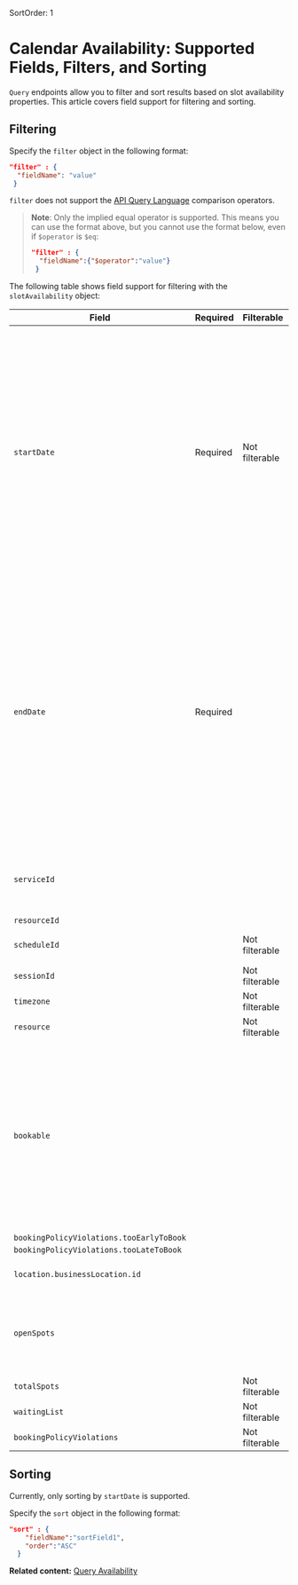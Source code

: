 SortOrder: 1
# Calendar Availability: Supported Fields, Filters, and Sorting

`Query` endpoints allow you to filter and sort results based on slot availability properties. This article covers field support for filtering and sorting.

## Filtering

Specify the `filter` object in the following format:  

```json
"filter" : {  
  "fieldName": "value"  
 } 
```

`filter` does not support the [API Query Language](https://dev.wix.com/api/rest/getting-started/api-query-language) comparison operators. 

> **Note**: Only the implied equal operator is supported. This means you can use the 
>    format above, but you cannot use the format below, even if `$operator` is `$eq`: 
>    
>    ```json
>    "filter" : {  
>      "fieldName":{"$operator":"value"}  
>     }
>    ```

The following table shows field support for filtering with the `slotAvailability` object:

| Field                                  | Required | Filterable     | Sortable | Notes                                                                                                                                                                                                                                                                                                                                                                                                                                   |
| -------------------------------------- | -------- | -------------- | -------- | --------------------------------------------------------------------------------------------------------------------------------------------------------------------------------------------------------------------------------------------------------------------------------------------------------------------------------------------------------------------------------------------------------------------------------------- |
| `startDate`                       | Required | Not filterable | Sortable | Returns slots that start at, or after, this date. If `timezone` is specified, the `startDate` for the query is according to the local date and time, which means that the timezone offset in the format is ignored.                                                                                                                                                                                                           |
| `endDate`                         | Required |                |          | Returns slots that end at, or before, this date. If the `timezone` is specified, the `endDate` for the query is according to the local date and time, which means that the timezone offset in the format is ignored.                                                                                                                                                                                                              |
| `serviceId`                       |          |                |          | Supports multiple values, returned if slot is provided.                                                                                                                                                                                                                                                                                                                                                                                 |
| `resourceId`                      |          |                |          |                                                                                                                                                                                                                                                                                                                                                                                                                                         |
| `scheduleId`                      |          | Not filterable |          | Returned if `slot` is provided.                                                                                                                                                                                                                                                                                                                                                                                                         |
| `sessionId`                       |          | Not filterable |          |                                                                                                                                                                                                                                                                                                                                                                                                                                         |
| `timezone`                        |          | Not filterable |          |                                                                                                                                                                                                                                                                                                                                                                                                                                         |
| `resource`                        |          | Not filterable |          |                                                                                                                                                                                                                                                                                                                                                                                                                                         |
| `bookable`                             |          |                |          | When filtered by `true`, returns only available slots. Otherwise, returns both available and non-available slots. This field is always returned.                                                                                                                                                                                                                                                                                         |
| `bookingPolicyViolations.tooEarlyToBook` |          |                |          |                                                                                                                                                                                                                                                                                                                                                                                                                                         |
| `bookingPolicyViolations.tooLateToBook`  |          |                |          |                                                                                                                                                                                                                                                                                                                                                                                                                                         |
| `location.businessLocation.id`         |          |                |          | Supports multiple values.                                                                                                                                                                                                                                                                                                                                                                                                                |
| `openSpots`                            |          |                |          | Returns slots with at least this number of open spots.                                                                                                                                                                                                                                                                                                                                                                                  |
| `totalSpots`                           |          | Not filterable |          |                                                                                                                                                                                                                                                                                                                                                                                                                                         |
| `waitingList`                          |          | Not filterable |          |                                                                                                                                                                                                                                                                                                                                                                                                                                         |
| `bookingPolicyViolations`              |          | Not filterable |          |                                                                                                                                                                                                                                                                                                                                                                                                                                         |



## Sorting

Currently, only sorting by `startDate` is supported.

Specify the `sort` object in the following format:  

```json
"sort" : { 
    "fieldName":"sortField1",
    "order":"ASC"
  }
```

__Related content:__
[Query Availability](https://dev.wix.com/api/rest/wix-bookings/availability-calendar/query-availability)
